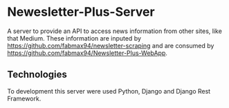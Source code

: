 # Newesletter-Plus-Server
A server to provide an API to access news information from other sites, like that Medium.
These information are inputed by https://github.com/fabmax94/newsletter-scraping and are consumed by https://github.com/fabmax94/Newsletter-Plus-WebApp.

## Technologies
To development this server were used Python, Django and Django Rest Framework.
